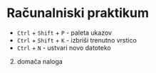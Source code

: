 # Računalniski praktikum
- `Ctrl` + `Shift` + `P` - paleta ukazov
- `Ctrl` + `Shift` + `K` - izbriši trenutno vrstico
- `Ctrl` + `N` - ustvari novo datoteko

2. domača naloga

